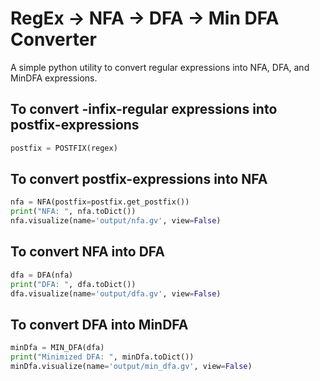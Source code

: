 # RegEx -> NFA -> DFA -> Min DFA Converter
A simple python utility to convert regular expressions into NFA, DFA, and MinDFA expressions.

## To convert -infix-regular expressions into  postfix-expressions
```python
postfix = POSTFIX(regex)
```
## To convert postfix-expressions into NFA
```python
nfa = NFA(postfix=postfix.get_postfix())
print("NFA: ", nfa.toDict())
nfa.visualize(name='output/nfa.gv', view=False)
```
## To convert NFA into DFA
```python
dfa = DFA(nfa)
print("DFA: ", dfa.toDict())
dfa.visualize(name='output/dfa.gv', view=False)
```
## To convert DFA into MinDFA
```python
minDfa = MIN_DFA(dfa)
print("Minimized DFA: ", minDfa.toDict())
minDfa.visualize(name='output/min_dfa.gv', view=False)
```